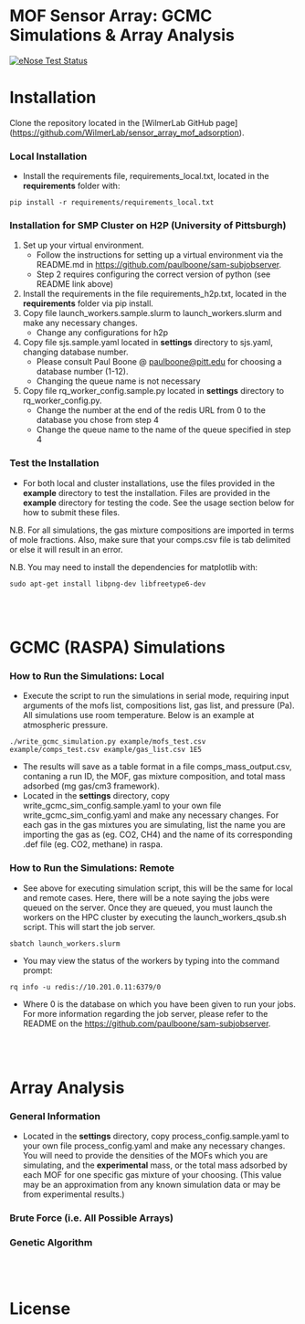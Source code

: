 # MOF Sensor Array: GCMC Simulations & Array Analysis

[![eNose Test Status](https://github.com/birdday/enose/actions/workflows/python-app.yml/badge.svg?branch=master-birdday)](https://github.com/birdday/enose/actions/workflows/python-app.yml)

# Installation
Clone the repository located in the [WilmerLab GitHub page] (https://github.com/WilmerLab/sensor_array_mof_adsorption).

### Local Installation
* Install the requirements file, requirements_local.txt, located in the **requirements** folder with:
```
pip install -r requirements/requirements_local.txt
```

### Installation for SMP Cluster on H2P (University of Pittsburgh)
1. Set up your virtual environment.
      * Follow the instructions for setting up a virtual environment via the README.md in <https://github.com/paulboone/sam-subjobserver>.
      * Step 2 requires configuring the correct version of python (see README link above)  
2. Install the requirements in the file requirements_h2p.txt, located  in the **requirements** folder via pip install.
3. Copy file launch_workers.sample.slurm to launch_workers.slurm and make any necessary changes.
      * Change any configurations for h2p
4. Copy file sjs.sample.yaml located in **settings** directory to sjs.yaml, changing database number.
      * Please consult Paul Boone @ paulboone@pitt.edu for choosing a database number (1-12).
      * Changing the queue name is not necessary   
5. Copy file rq_worker_config.sample.py located in **settings** directory to rq_worker_config.py.
      * Change the number at the end of the redis URL from 0 to the database you chose from step 4
      * Change the queue name to the name of the queue specified in step 4

### Test the Installation
* For both local and cluster installations, use the files provided in the **example** directory to
test the installation. Files are provided in the **example** directory for testing the code. See the
usage section below for how to submit these files.

N.B. For all simulations, the gas mixture compositions are imported in terms of mole fractions. Also,
make sure that your comps.csv file is tab delimited or else it will result in an error.

N.B. You may need to install the dependencies for matplotlib with:
```
sudo apt-get install libpng-dev libfreetype6-dev
```

<br/><br/>

#  GCMC (RASPA) Simulations
### How to Run the Simulations: Local
* Execute the script to run the simulations in serial mode, requiring input arguments of the mofs list,
compositions list, gas list, and pressure (Pa). All simulations use room temperature. Below is an example at atmospheric pressure.
```
./write_gcmc_simulation.py example/mofs_test.csv example/comps_test.csv example/gas_list.csv 1E5
```
* The results will save as a table format in a file comps_mass_output.csv, contaning a run ID, the MOF,
gas mixture composition, and total mass adsorbed (mg gas/cm3 framework).
* Located in the **settings** directory, copy write_gcmc_sim_config.sample.yaml to your own file
write_gcmc_sim_config.yaml and make any necessary changes. For each gas in the gas mixtures you are
simulating, list the name you are importing the gas as (eg. CO2, CH4) and the name of its
corresponding .def file (eg. CO2, methane) in raspa.

### How to Run the Simulations: Remote
* See above for executing simulation script, this will be the same for local and remote cases. Here,
there will be a note saying the jobs were queued on the server. Once they are queued, you must launch
the workers on the HPC cluster by executing the launch_workers_qsub.sh script. This will start the job server.
```
sbatch launch_workers.slurm
```
* You may view the status of the workers by typing into the command prompt:
```
rq info -u redis://10.201.0.11:6379/0
```
* Where 0 is the database on which you have been given to run your jobs. For more information regarding the
job server, please refer to the README on the https://github.com/paulboone/sam-subjobserver.

<br/><br/>

# Array Analysis
### General Information
* Located in the **settings** directory, copy process_config.sample.yaml to your own file
process_config.yaml and make any necessary changes. You will need to provide the densities of the
MOFs which you are simulating, and the **experimental** mass, or the total mass adsorbed by each MOF
for one specific gas mixture of your choosing. (This value may be an approximation from any known
simulation data or may be from experimental results.)
### Brute Force (i.e. All Possible Arrays)
### Genetic Algorithm

<br/><br/>

# License
